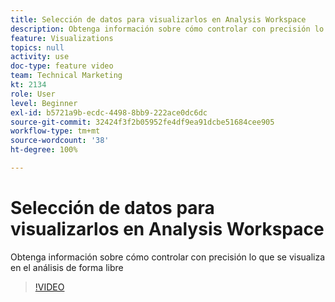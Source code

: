 ```yaml
---
title: Selección de datos para visualizarlos en Analysis Workspace
description: Obtenga información sobre cómo controlar con precisión lo que se visualiza en el análisis de forma libre
feature: Visualizations
topics: null
activity: use
doc-type: feature video
team: Technical Marketing
kt: 2134
role: User
level: Beginner
exl-id: b5721a9b-ecdc-4498-8bb9-222ace0dc6dc
source-git-commit: 32424f3f2b05952fe4df9ea91dcbe51684cee905
workflow-type: tm+mt
source-wordcount: '38'
ht-degree: 100%

---
```


# Selección de datos para visualizarlos en Analysis Workspace

Obtenga información sobre cómo controlar con precisión lo que se visualiza en el análisis de forma libre

>[!VIDEO](https://video.tv.adobe.com/v/23993/?quality=12)
